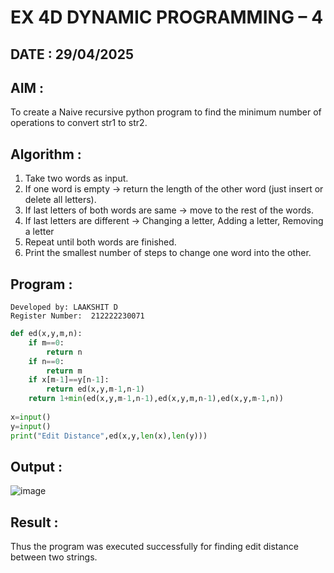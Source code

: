 # EX 4D DYNAMIC PROGRAMMING – 4
## DATE : 29/04/2025
## AIM :
To create a Naive recursive python program to find the minimum number of operations to convert str1 to str2.

## Algorithm :

1. Take two words as input.
2. If one word is empty → return the length of the other word (just insert or delete all letters).
3. If last letters of both words are same → move to the rest of the words.
4. If last letters are different → Changing a letter, Adding a letter, Removing a letter
5. Repeat until both words are finished.
6. Print the smallest number of steps to change one word into the other.

## Program :
```
Developed by: LAAKSHIT D
Register Number:  212222230071
```
```py
def ed(x,y,m,n):
    if m==0:
        return n
    if n==0:
        return m
    if x[m-1]==y[n-1]:
        return ed(x,y,m-1,n-1)
    return 1+min(ed(x,y,m-1,n-1),ed(x,y,m,n-1),ed(x,y,m-1,n))
    
x=input()
y=input()
print("Edit Distance",ed(x,y,len(x),len(y)))
```

## Output :

![image](https://github.com/user-attachments/assets/e4ffb5b3-78ce-47f8-827d-b63aadddb59c)

## Result :
Thus the program was executed successfully for finding edit distance between two strings.
